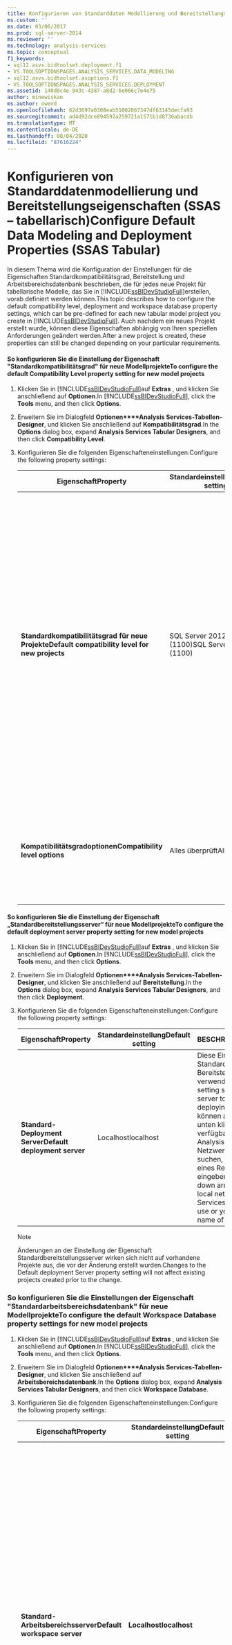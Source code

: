 ```yaml
---
title: Konfigurieren von Standarddaten Modellierung und Bereitstellungs Eigenschaften (SSAS-tabellarisch) | Microsoft-Dokumentation
ms.custom: ''
ms.date: 03/06/2017
ms.prod: sql-server-2014
ms.reviewer: ''
ms.technology: analysis-services
ms.topic: conceptual
f1_keywords:
- sql12.asvs.bidtoolset.deployment.f1
- VS.TOOLSOPTIONSPAGES.ANALYSIS_SERVICES.DATA_MODELING
- sql12.asvs.bidtoolset.asoptions.f1
- VS.TOOLSOPTIONSPAGES.ANALYSIS_SERVICES.DEPLOYMENT
ms.assetid: 140d0c4e-943c-4387-a8d2-6e066c7e4e75
author: minewiskan
ms.author: owend
ms.openlocfilehash: 62d3697a0308eab51002867347df63145decfa93
ms.sourcegitcommit: ad4d92dce894592a259721a1571b1d8736abacdb
ms.translationtype: MT
ms.contentlocale: de-DE
ms.lasthandoff: 08/04/2020
ms.locfileid: "87616224"
---
```

# <a name="configure-default-data-modeling-and-deployment-properties-ssas-tabular"></a><span data-ttu-id="8a1c5-102">Konfigurieren von Standarddatenmodellierung und Bereitstellungseigenschaften (SSAS – tabellarisch)</span><span class="sxs-lookup"><span data-stu-id="8a1c5-102">Configure Default Data Modeling and Deployment Properties (SSAS Tabular)</span></span>
  <span data-ttu-id="8a1c5-103">In diesem Thema wird die Konfiguration der Einstellungen für die Eigenschaften Standardkompatibilitätsgrad, Bereitstellung und Arbeitsbereichsdatenbank beschrieben, die für jedes neue Projekt für tabellarische Modelle, das Sie in [!INCLUDE[ssBIDevStudioFull](../../includes/ssbidevstudiofull-md.md)]erstellen, vorab definiert werden können.</span><span class="sxs-lookup"><span data-stu-id="8a1c5-103">This topic describes how to configure the default compatibility level, deployment and workspace database property settings, which can be pre-defined for each new tabular model project you create in [!INCLUDE[ssBIDevStudioFull](../../includes/ssbidevstudiofull-md.md)].</span></span> <span data-ttu-id="8a1c5-104">Auch nachdem ein neues Projekt erstellt wurde, können diese Eigenschaften abhängig von Ihren speziellen Anforderungen geändert werden.</span><span class="sxs-lookup"><span data-stu-id="8a1c5-104">After a new project is created, these properties can still be changed depending on your particular requirements.</span></span>  
  
#### <a name="to-configure-the-default-compatibility-level-property-setting-for-new-model-projects"></a><span data-ttu-id="8a1c5-105">So konfigurieren Sie die Einstellung der Eigenschaft "Standardkompatibilitätsgrad" für neue Modellprojekte</span><span class="sxs-lookup"><span data-stu-id="8a1c5-105">To configure the default Compatibility Level property setting for new model projects</span></span>  
  
1.  <span data-ttu-id="8a1c5-106">Klicken Sie in [!INCLUDE[ssBIDevStudioFull](../../includes/ssbidevstudiofull-md.md)]auf **Extras** , und klicken Sie anschließend auf **Optionen**.</span><span class="sxs-lookup"><span data-stu-id="8a1c5-106">In [!INCLUDE[ssBIDevStudioFull](../../includes/ssbidevstudiofull-md.md)], click the **Tools** menu, and then click **Options**.</span></span>  
  
2.  <span data-ttu-id="8a1c5-107">Erweitern Sie im Dialogfeld **Optionen\*\*\*\*Analysis Services-Tabellen-Designer**, und klicken Sie anschließend auf **Kompatibilitätsgrad**.</span><span class="sxs-lookup"><span data-stu-id="8a1c5-107">In the **Options** dialog box, expand **Analysis Services Tabular Designers**, and then click **Compatibility Level**.</span></span>  
  
3.  <span data-ttu-id="8a1c5-108">Konfigurieren Sie die folgenden Eigenschafteneinstellungen:</span><span class="sxs-lookup"><span data-stu-id="8a1c5-108">Configure the following property settings:</span></span>  
  
    |<span data-ttu-id="8a1c5-109">Eigenschaft</span><span class="sxs-lookup"><span data-stu-id="8a1c5-109">Property</span></span>|<span data-ttu-id="8a1c5-110">Standardeinstellung</span><span class="sxs-lookup"><span data-stu-id="8a1c5-110">Default setting</span></span>|<span data-ttu-id="8a1c5-111">BESCHREIBUNG</span><span class="sxs-lookup"><span data-stu-id="8a1c5-111">Description</span></span>|  
    |--------------|---------------------|-----------------|  
    |<span data-ttu-id="8a1c5-112">**Standardkompatibilitätsgrad für neue Projekte**</span><span class="sxs-lookup"><span data-stu-id="8a1c5-112">**Default compatibility level for new projects**</span></span>|<span data-ttu-id="8a1c5-113">SQL Server 2012 (1100)</span><span class="sxs-lookup"><span data-stu-id="8a1c5-113">SQL Server 2012 (1100)</span></span>|<span data-ttu-id="8a1c5-114">Mit dieser Einstellung wird der beim Erstellen eines neuen Projekts für tabellarische Modelle zu verwendende Standardkompatibilitätsgrad angegeben.</span><span class="sxs-lookup"><span data-stu-id="8a1c5-114">This setting specifies the default compatibility level to use when creating a new Tabular model project.</span></span> <span data-ttu-id="8a1c5-115">Sie können SQL Server 2012 RTM (1100) auswählen, wenn Sie in einer Analysis Services-Instanz ohne SP1 bereitstellen, oder SQL Server 2012 SP1, wenn in der Bereitstellungsinstanz SP1 angewendet wird, oder SQL Server 2014.</span><span class="sxs-lookup"><span data-stu-id="8a1c5-115">You can choose SQL Server 2012 RTM (1100) if you will deploy to an Analysis Services instance without SP1 applied, or SQL Server 2012 SP1 if your deployment instance has SP1 applied, or SQL Server 2014.</span></span> <span data-ttu-id="8a1c5-116">Weitere Informationen finden Sie unter [Kompatibilitäts Grad &#40;SSAS-tabellarischen SP1-&#41;](compatibility-level-for-tabular-models-in-analysis-services.md).</span><span class="sxs-lookup"><span data-stu-id="8a1c5-116">For more information, see [Compatibility Level &#40;SSAS Tabular SP1&#41;](compatibility-level-for-tabular-models-in-analysis-services.md).</span></span>|  
    |<span data-ttu-id="8a1c5-117">**Kompatibilitätsgradoptionen**</span><span class="sxs-lookup"><span data-stu-id="8a1c5-117">**Compatibility level options**</span></span>|<span data-ttu-id="8a1c5-118">Alles überprüft</span><span class="sxs-lookup"><span data-stu-id="8a1c5-118">All checked</span></span>|<span data-ttu-id="8a1c5-119">Gibt Kompatibilitätsgradoptionen für neue Projekte für tabellarische Modelle und für das Bereitstellen in eine andere Analysis Services-Instanz an.</span><span class="sxs-lookup"><span data-stu-id="8a1c5-119">Specifies compatibility level options for new Tabular model projects and when deploying to another Analysis Services instance.</span></span>|  
  
#### <a name="to-configure-the-default-deployment-server-property-setting-for-new-model-projects"></a><span data-ttu-id="8a1c5-120">So konfigurieren Sie die Einstellung der Eigenschaft „Standardbereitstellungsserver“ für neue Modellprojekte</span><span class="sxs-lookup"><span data-stu-id="8a1c5-120">To configure the default deployment server property setting for new model projects</span></span>  
  
1.  <span data-ttu-id="8a1c5-121">Klicken Sie in [!INCLUDE[ssBIDevStudioFull](../../includes/ssbidevstudiofull-md.md)]auf **Extras** , und klicken Sie anschließend auf **Optionen**.</span><span class="sxs-lookup"><span data-stu-id="8a1c5-121">In [!INCLUDE[ssBIDevStudioFull](../../includes/ssbidevstudiofull-md.md)], click the **Tools** menu, and then click **Options**.</span></span>  
  
2.  <span data-ttu-id="8a1c5-122">Erweitern Sie im Dialogfeld **Optionen\*\*\*\*Analysis Services-Tabellen-Designer**, und klicken Sie anschließend auf **Bereitstellung**.</span><span class="sxs-lookup"><span data-stu-id="8a1c5-122">In the **Options** dialog box, expand **Analysis Services Tabular Designers**, and then click **Deployment**.</span></span>  
  
3.  <span data-ttu-id="8a1c5-123">Konfigurieren Sie die folgenden Eigenschafteneinstellungen:</span><span class="sxs-lookup"><span data-stu-id="8a1c5-123">Configure the following property settings:</span></span>  
  
    |<span data-ttu-id="8a1c5-124">Eigenschaft</span><span class="sxs-lookup"><span data-stu-id="8a1c5-124">Property</span></span>|<span data-ttu-id="8a1c5-125">Standardeinstellung</span><span class="sxs-lookup"><span data-stu-id="8a1c5-125">Default setting</span></span>|<span data-ttu-id="8a1c5-126">BESCHREIBUNG</span><span class="sxs-lookup"><span data-stu-id="8a1c5-126">Description</span></span>|  
    |--------------|---------------------|-----------------|  
    |<span data-ttu-id="8a1c5-127">**Standard-Deployment Server**</span><span class="sxs-lookup"><span data-stu-id="8a1c5-127">**Default deployment server**</span></span>|<span data-ttu-id="8a1c5-128">Localhost</span><span class="sxs-lookup"><span data-stu-id="8a1c5-128">localhost</span></span>|<span data-ttu-id="8a1c5-129">Diese Einstellung gibt den Standardserver an, der beim Bereitstellen eines Modells verwendet werden soll.</span><span class="sxs-lookup"><span data-stu-id="8a1c5-129">This setting specifies the default server to use when deploying a model.</span></span> <span data-ttu-id="8a1c5-130">Sie können auf den Pfeil nach unten klicken, um nach verfügbaren lokalen Analysis Services-Netzwerkservern zu suchen, oder den Namen eines Remoteservers eingeben.</span><span class="sxs-lookup"><span data-stu-id="8a1c5-130">You can click the down arrow to browse for local network Analysis Services servers you can use or you can type the name of a remote server.</span></span>|  
  
    > [!NOTE]  
    >  <span data-ttu-id="8a1c5-131">Änderungen an der Einstellung der Eigenschaft Standardbereitstellungsserver wirken sich nicht auf vorhandene Projekte aus, die vor der Änderung erstellt wurden.</span><span class="sxs-lookup"><span data-stu-id="8a1c5-131">Changes to the Default deployment Server property setting will not affect existing projects created prior to the change.</span></span>  
  
###  <a name="to-configure-the-default-workspace-database-property-settings-for-new-model-projects"></a><a name="bkmk_conf_default"></a> <span data-ttu-id="8a1c5-132">So konfigurieren Sie die Einstellungen der Eigenschaft "Standardarbeitsbereichsdatenbank" für neue Modellprojekte</span><span class="sxs-lookup"><span data-stu-id="8a1c5-132">To configure the default Workspace Database property settings for new model projects</span></span>  
  
1.  <span data-ttu-id="8a1c5-133">Klicken Sie in [!INCLUDE[ssBIDevStudioFull](../../includes/ssbidevstudiofull-md.md)]auf **Extras** , und klicken Sie anschließend auf **Optionen**.</span><span class="sxs-lookup"><span data-stu-id="8a1c5-133">In [!INCLUDE[ssBIDevStudioFull](../../includes/ssbidevstudiofull-md.md)], click the **Tools** menu, and then click **Options**.</span></span>  
  
2.  <span data-ttu-id="8a1c5-134">Erweitern Sie im Dialogfeld **Optionen\*\*\*\*Analysis Services-Tabellen-Designer**, und klicken Sie anschließend auf **Arbeitsbereichsdatenbank**.</span><span class="sxs-lookup"><span data-stu-id="8a1c5-134">In the **Options** dialog box, expand **Analysis Services Tabular Designers**, and then click **Workspace Database**.</span></span>  
  
3.  <span data-ttu-id="8a1c5-135">Konfigurieren Sie die folgenden Eigenschafteneinstellungen:</span><span class="sxs-lookup"><span data-stu-id="8a1c5-135">Configure the following property settings:</span></span>  
  
    |<span data-ttu-id="8a1c5-136">Eigenschaft</span><span class="sxs-lookup"><span data-stu-id="8a1c5-136">Property</span></span>|<span data-ttu-id="8a1c5-137">Standardeinstellung</span><span class="sxs-lookup"><span data-stu-id="8a1c5-137">Default setting</span></span>|<span data-ttu-id="8a1c5-138">BESCHREIBUNG</span><span class="sxs-lookup"><span data-stu-id="8a1c5-138">Description</span></span>|  
    |--------------|---------------------|-----------------|  
    |<span data-ttu-id="8a1c5-139">**Standard-Arbeitsbereichsserver**</span><span class="sxs-lookup"><span data-stu-id="8a1c5-139">**Default workspace server**</span></span>|<span data-ttu-id="8a1c5-140">**Localhost**</span><span class="sxs-lookup"><span data-stu-id="8a1c5-140">**localhost**</span></span>|<span data-ttu-id="8a1c5-141">Diese Eigenschaft gibt den Standardserver an, der zum Hosten der Arbeitsbereichsdatenbank verwendet wird, während das Modell in [!INCLUDE[ssBIDevStudioFull](../../includes/ssbidevstudiofull-md.md)]erstellt wird.</span><span class="sxs-lookup"><span data-stu-id="8a1c5-141">This property specifies the default server that will be used to host the workspace database while the model is being authored in [!INCLUDE[ssBIDevStudioFull](../../includes/ssbidevstudiofull-md.md)].</span></span> <span data-ttu-id="8a1c5-142">Alle verfügbaren Analysis Services-Instanzen, die auf dem lokalen Computer ausgeführt werden, sind im Listenfeld enthalten.</span><span class="sxs-lookup"><span data-stu-id="8a1c5-142">All available instances of Analysis Services running on the local computer are included in the listbox.</span></span><br /><br /> <span data-ttu-id="8a1c5-143">Hinweis: Es wird empfohlen, dass Sie immer einen lokalen Analysis Services-Server als Arbeitsbereichsserver angeben.</span><span class="sxs-lookup"><span data-stu-id="8a1c5-143">Note: It is recommended that you always specify a local Analysis Services server as the workspace server.</span></span> <span data-ttu-id="8a1c5-144">Für Arbeitsbereichsdatenbanken auf einem Remoteserver wird das Importieren von Daten aus PowerPivot nicht unterstützt. Außerdem können Daten nicht lokal gesichert werden, und bei Abfragen kommt es auf der Benutzeroberfläche möglicherweise zu Latenzen.</span><span class="sxs-lookup"><span data-stu-id="8a1c5-144">For workspace databases on a remote server, importing data from PowerPivot is not supported, data cannot be backed up locally, and the user interface may experience latency during queries.</span></span>|  
    |<span data-ttu-id="8a1c5-145">**Beibehalten der Arbeitsbereichsdatenbank nach dem Schließen des Modells**</span><span class="sxs-lookup"><span data-stu-id="8a1c5-145">**Workspace database retention after the model is closed**</span></span>|<span data-ttu-id="8a1c5-146">**Arbeitsbereichsdatenbanken auf dem Datenträger beibehalten, aber aus dem Arbeitsspeicher entladen**</span><span class="sxs-lookup"><span data-stu-id="8a1c5-146">**Keep workspace databases on disk, but unload from memory**</span></span>|<span data-ttu-id="8a1c5-147">Gibt an, wie eine Arbeitsbereichsdatenbank beibehalten wird, nachdem ein Modell geschlossen wurde.</span><span class="sxs-lookup"><span data-stu-id="8a1c5-147">Specifies how a workspace database is retained after a model is closed.</span></span> <span data-ttu-id="8a1c5-148">Eine Arbeitsbereichsdatenbank enthält Modellmetadaten, die in ein Modell importierten Daten und Identitätswechselinformationen (verschlüsselt).</span><span class="sxs-lookup"><span data-stu-id="8a1c5-148">A workspace database includes model metadata, the data imported into a model, and impersonation credentials (encrypted).</span></span> <span data-ttu-id="8a1c5-149">In einigen Fällen kann die Arbeitsbereichsdatenbank sehr groß sein und viel Arbeitsspeicher benötigen.</span><span class="sxs-lookup"><span data-stu-id="8a1c5-149">In some cases, the workspace database can be very large and consume a significant amount of memory.</span></span> <span data-ttu-id="8a1c5-150">Arbeitsbereichsdatenbanken werden standardmäßig aus dem Arbeitsspeicher entfernt.</span><span class="sxs-lookup"><span data-stu-id="8a1c5-150">By default, workspace databases are removed from memory.</span></span> <span data-ttu-id="8a1c5-151">Wenn Sie diese Einstellung ändern, sind die folgenden Überlegungen wichtig: verfügbare Speicherressourcen und wie häufig das Modell bearbeitet werden soll.</span><span class="sxs-lookup"><span data-stu-id="8a1c5-151">When changing this setting, it is important to consider your available memory resources as well as how often you plan to work on the model.</span></span> <span data-ttu-id="8a1c5-152">Für diese Eigenschafteneinstellung gibt es die folgenden Optionen:</span><span class="sxs-lookup"><span data-stu-id="8a1c5-152">This property setting has the following options:</span></span><br /><br /> <span data-ttu-id="8a1c5-153">**Arbeitsbereiche im Arbeitsspeicher beibehalten** – Gibt an, dass Arbeitsbereiche im Arbeitsspeicher beibehalten werden, nachdem ein Modell geschlossen wurde.</span><span class="sxs-lookup"><span data-stu-id="8a1c5-153">**Keep workspaces in memory** - Specifies to keep workspaces in memory after a model is closed.</span></span> <span data-ttu-id="8a1c5-154">Diese Option erfordert mehr Arbeitsspeicher. Wenn Sie jedoch ein Modell in [!INCLUDE[ssBIDevStudioFull](../../includes/ssbidevstudiofull-md.md)]öffnen, werden weniger Ressourcen belegt, und der Arbeitsbereich wird schneller geladen.</span><span class="sxs-lookup"><span data-stu-id="8a1c5-154">This option will consume more memory; however, when opening a model in [!INCLUDE[ssBIDevStudioFull](../../includes/ssbidevstudiofull-md.md)], fewer resources are consumed and the workspace will load faster.</span></span><br /><br /> <span data-ttu-id="8a1c5-155">**Arbeitsbereichsdatenbanken auf dem Datenträger beibehalten, aber aus dem Arbeitsspeicher entladen** – Gibt an, dass die Arbeitsbereichsdatenbank auf dem Datenträger beibehalten werden, nach dem Schließen eines Modells aber nicht mehr im Arbeitsspeicher verfügbar sein soll.</span><span class="sxs-lookup"><span data-stu-id="8a1c5-155">**Keep workspace databases on disk, but unload from memory** - Specifies to keep the workspace database on disk, but no longer in memory after a model is closed.</span></span> <span data-ttu-id="8a1c5-156">Diese Option erfordert weniger Arbeitsspeicher. Wenn Sie jedoch ein Modell in [!INCLUDE[ssBIDevStudioFull](../../includes/ssbidevstudiofull-md.md)]öffnen, werden zusätzliche Ressourcen belegt, und das Laden des Modells dauert länger, als bei einer Arbeitsbereichsdatenbank, die im Arbeitsspeicher beibehalten wird.</span><span class="sxs-lookup"><span data-stu-id="8a1c5-156">This option will consume less memory; however, when opening a model in [!INCLUDE[ssBIDevStudioFull](../../includes/ssbidevstudiofull-md.md)], additional resources are consumed and the model will load more slowly than if the workspace database is kept in memory.</span></span> <span data-ttu-id="8a1c5-157">Verwenden Sie diese Option, wenn die Arbeitsspeicherressourcen beschränkt sind, oder wenn Sie mit einer Remote-Arbeitsbereichsdatenbank arbeiten.</span><span class="sxs-lookup"><span data-stu-id="8a1c5-157">Use this option when in-memory resources are limited or when working on a remote workspace database.</span></span><br /><br /> <span data-ttu-id="8a1c5-158">**Arbeitsbereich löschen** – Gibt an, dass die Arbeitsbereichsdatenbank aus dem Arbeitsspeicher gelöscht und nicht auf dem Datenträger beibehalten wird, nachdem das Modell geschlossen wurde.</span><span class="sxs-lookup"><span data-stu-id="8a1c5-158">**Delete workspace** - Specifies to delete workspace database from memory and not keep workspace database on disk after the model is closed.</span></span> <span data-ttu-id="8a1c5-159">Diese Option erfordert weniger Arbeitsspeicher und Speicherplatz. Wenn Sie jedoch ein Modell in [!INCLUDE[ssBIDevStudioFull](../../includes/ssbidevstudiofull-md.md)]öffnen, werden zusätzliche Ressourcen belegt, und das Laden des Modells dauert länger, als bei einer Arbeitsbereichsdatenbank, die im Arbeitsspeicher oder auf dem Datenträger beibehalten wird.</span><span class="sxs-lookup"><span data-stu-id="8a1c5-159">This option will consume less memory and storage space; however, when opening a model in [!INCLUDE[ssBIDevStudioFull](../../includes/ssbidevstudiofull-md.md)], additional resources are consumed and the model will load more slowly than if the workspace database is kept in memory or on-disk.</span></span> <span data-ttu-id="8a1c5-160">Verwenden Sie diese Option, wenn Sie nur gelegentlich an Modellen arbeiten.</span><span class="sxs-lookup"><span data-stu-id="8a1c5-160">Use this option when only occasionally working on models.</span></span>|  
    |<span data-ttu-id="8a1c5-161">**Datensicherung**</span><span class="sxs-lookup"><span data-stu-id="8a1c5-161">**Data backup**</span></span>|<span data-ttu-id="8a1c5-162">**Datensicherung auf Datenträger beibehalten**</span><span class="sxs-lookup"><span data-stu-id="8a1c5-162">**Keep backup of data on disk**</span></span>|<span data-ttu-id="8a1c5-163">Gibt an, ob eine Sicherung der Modelldaten in einer Sicherungsdatei beibehalten wird.</span><span class="sxs-lookup"><span data-stu-id="8a1c5-163">Specifies whether or not a backup of the model data is kept in a backup file.</span></span> <span data-ttu-id="8a1c5-164">Für diese Eigenschafteneinstellung gibt es die folgenden Optionen:</span><span class="sxs-lookup"><span data-stu-id="8a1c5-164">This property setting has the following options:</span></span><br /><br /> <span data-ttu-id="8a1c5-165">**Datensicherung auf Datenträger beibehalten** – Gibt an, dass eine Sicherung der Modelldaten auf dem Datenträger beibehalten wird.</span><span class="sxs-lookup"><span data-stu-id="8a1c5-165">**Keep backup of data on disk** - Specifies to keep a backup of model data on disk.</span></span> <span data-ttu-id="8a1c5-166">Wenn das Modell gespeichert wird, werden die Daten auch in der Sicherungsdatei (ABF) gespeichert.</span><span class="sxs-lookup"><span data-stu-id="8a1c5-166">When the model is saved, the data will also be saved to the backup (ABF) file.</span></span> <span data-ttu-id="8a1c5-167">Wenn diese Option ausgewählt wird, dauert es möglicherweise länger, Modelle zu speichern und zu laden.</span><span class="sxs-lookup"><span data-stu-id="8a1c5-167">Selecting this option can cause slower model save and load times</span></span><br /><br /> <span data-ttu-id="8a1c5-168">**Keine Datensicherung auf dem Datenträger beibehalten** – Gibt an, dass keine Sicherung der Modelldaten auf dem Datenträger beibehalten wird.</span><span class="sxs-lookup"><span data-stu-id="8a1c5-168">**Do not keep backup of databack on disk** - Specifies to not keep a backup of model data on disk.</span></span> <span data-ttu-id="8a1c5-169">Diese Option minimiert die Speicher- und Ladezeiten für Modelle.</span><span class="sxs-lookup"><span data-stu-id="8a1c5-169">This option will minimize save and model loading time.</span></span>|  
  
> [!NOTE]  
>  <span data-ttu-id="8a1c5-170">Änderungen an Standardmodelleigenschaften wirken sich nicht auf die Eigenschaften vorhandener Modelle aus, die vor der Änderung erstellt wurden.</span><span class="sxs-lookup"><span data-stu-id="8a1c5-170">Changes to default model properties will not affect properties for existing models created prior to the change.</span></span>  
  
## <a name="see-also"></a><span data-ttu-id="8a1c5-171">Weitere Informationen</span><span class="sxs-lookup"><span data-stu-id="8a1c5-171">See Also</span></span>  
 <span data-ttu-id="8a1c5-172">[Projekteigenschaften &#40;tabellarischen SSAS-&#41;](properties-ssas-tabular.md) </span><span class="sxs-lookup"><span data-stu-id="8a1c5-172">[Project Properties &#40;SSAS Tabular&#41;](properties-ssas-tabular.md) </span></span>  
 <span data-ttu-id="8a1c5-173">[Modell Eigenschaften &#40;tabellarischen SSAS-&#41;](model-properties-ssas-tabular.md) </span><span class="sxs-lookup"><span data-stu-id="8a1c5-173">[Model Properties &#40;SSAS Tabular&#41;](model-properties-ssas-tabular.md) </span></span>  
 [<span data-ttu-id="8a1c5-174">Kompatibilitäts Grad &#40;SSAS-tabellarischen SP1-&#41;</span><span class="sxs-lookup"><span data-stu-id="8a1c5-174">Compatibility Level &#40;SSAS Tabular SP1&#41;</span></span>](compatibility-level-for-tabular-models-in-analysis-services.md)  
  
  
